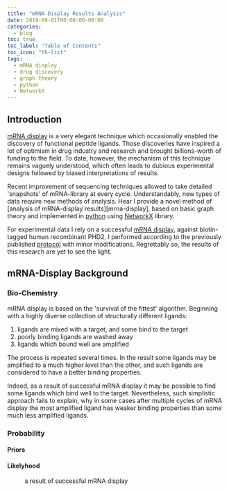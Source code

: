 ```yaml
---
title: "mRNA Display Results Analysis"
date: 2019-09-01T00:00:00-00:00
categories:
  - blog
toc: true
toc_label: "Table of Contents"
toc_icon: "th-list"
tags:
  - mRNA display
  - drug discovery
  - graph theory
  - python
  - NetworkX
---
```

## Introduction

[mRNA display][szostak-ref] is a very elegant technique which occasionally enabled the discovery of functional peptide ligands. Those discoveries have inspired a lot of optimism in drug industry and research and brought billions-worth of funding to the field. To date, however, the mechanism of this technique remains vaguely understood, which often leads to dubious experimental designs followed by biased interpretations of results.

Recent improvement of sequencing techniques allowed to take detailed 'snapshots' of mRNA-library at every cycle. Understandably, new types of data require new methods of analysis. Hear I provide a novel method of [analysis of mRNA-display results][mrna-display], based on basic graph theory and implemented in [python][python] using [NetworkX][networkx] library.

For experimental data I rely on a successful [mRNA display][mrna-display-data], against biotin-tagged human recombinant PHD2, I performed according to the previously published [protocol][hayashi-ref] with minor modifications. Regrettably so, the results of this research are yet to see the light.

## mRNA-Display Background

### Bio-Chemistry

mRNA display is based on the 'survival of the fittest' algorithm. Beginning with a highly diverse collection of structurally different ligands:

1. ligands are mixed with a target, and some bind to the target
2. poorly binding ligands are washed away
3. ligands which bound well are amplified

The process is repeated several times. In the result some ligands may be amplified to a much higher level than the other, and such ligands are considered to have a better binding properties.

Indeed, as a result of successful mRNA display it may be possible to find some ligands which bind well to the target. Nevertheless, such simplistic approach fails to explain, why in some cases after multiple cycles of mRNA display the most amplified ligand has weaker binding properties than some much less amplified ligands.

### Probability

#### Priors

#### Likelyhood

<figure class="align-center">
  <img src="{{ site.url }}{{ site.baseurl }}/assets/images/mrna_display_results_by_cycle.png" alt="">
  <figcaption>a result of successful mRNA display</figcaption>
</figure>

[szostak-ref]: https://www.sciencedirect.com/science/article/pii/S1359644613003553
[mrna-display-repo]: https://github.com/nikita-loik/mrna-display
[python]: https://www.python.org/
[networkx]: https://networkx.github.io/
[mrna-display-data]: https://github.com/nikita-loik/mrna-display/tree/master/sample_input
[hayashi-ref]: https://onlinelibrary.wiley.com/doi/abs/10.1002/anie.201108118

<!-- [mrna-display-results-by-cycle]: /assets/images/mrna_display_results_by_cycle.png -->
